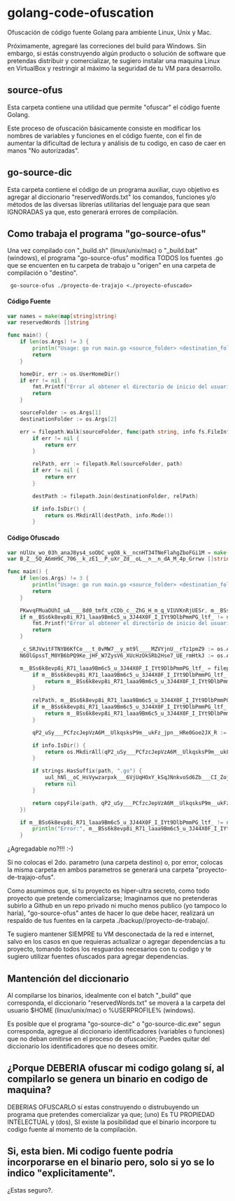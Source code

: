 # golang-code-ofuscation
Ofuscación de código fuente Golang para ambiente Linux, Unix y Mac.

Próximamente, agregaré las correciones del build para Windows. Sin embargo, si estás construyendo algún producto o solución de software que pretendas distribuir y comercializar, te sugiero instalar una maquina Linux en VirtualBox y restringir al máximo la seguridad de tu VM para desarrollo.  

## source-ofus
Esta carpeta contiene una utilidad que permite "ofuscar" el código fuente Golang.

Este proceso de ofuscación básicamente consiste en modificar los nombres de variables y funciones en el código fuente, con el fin de aumentar la dificultad de lectura y análisis de tu codigo, en caso de caer en manos "No autorizadas".

## go-source-dic
Esta carpeta contiene el código de un programa auxiliar, cuyo objetivo es agregar al diccionario "reservedWords.txt" los comandos, funciones y/o métodos de las diversas librerías utilitarias del lenguaje para que sean IGNORADAS ya que, esto generará errores de compilaciòn.

## Como trabaja el programa "go-source-ofus"
Una vez compilado con "_build.sh" (linux/unix/mac) o "_build.bat" (windows), el programa "go-source-ofus" modifica TODOS los fuentes .go que se encuenten en tu carpeta de trabajo u "origen" en una carpeta de compilación o "destino".

     go-source-ofus ./proyecto-de-trajajo <./proyecto-ofuscado>

#### Código Fuente 
```go
var names = make(map[string]string)
var reservedWords []string

func main() {
	if len(os.Args) != 3 {
		println("Usage: go run main.go <source_folder> <destination_folder>")
		return
	}

	homeDir, err := os.UserHomeDir()
	if err != nil {
		fmt.Printf("Error al obtener el directorio de inicio del usuario: %v\n", err)
		return
	}

	sourceFolder := os.Args[1]
	destinationFolder := os.Args[2]

	err = filepath.Walk(sourceFolder, func(path string, info fs.FileInfo, err error) error {
		if err != nil {
			return err
		}

		relPath, err := filepath.Rel(sourceFolder, path)
		if err != nil {
			return err
		}

		destPath := filepath.Join(destinationFolder, relPath)

		if info.IsDir() {
			return os.MkdirAll(destPath, info.Mode())
		}
```
#### Código Ofuscado
```go
var nUlUx_wo_03h_anaJ8ys4_soObC_vgO8_k__ncnHT34TNeFlahgZboFGi1M = make(map[string]string)
var B_Z__5Q_A6mH9C_706__k_zE1__P_uXr_Zd__oL__n__n_dA_M_4p_Grrwv []string

func main() {
	if len(os.Args) != 3 {
		println("Usage: go run main.go <source_folder> <destination_folder>")
		return
	}

	PKwvqFMuaOUhI_uA____8d0_tmfX_cCDb_c__ZhG_H_m_q_VIUVKnRjUESr, m__BSs6k8evp8i_R71_laaa9Bm6c5_u_3J44X0F_I_IYt9DlbPmmPG_ltf_ := os.UserHomeDir()
	if m__BSs6k8evp8i_R71_laaa9Bm6c5_u_3J44X0F_I_IYt9DlbPmmPG_ltf_ != nil {
		fmt.Printf("Error al obtener el directorio de inicio del usuario: %v\n", m__BSs6k8evp8i_R71_laaa9Bm6c5_u_3J44X0F_I_IYt9DlbPmmPG_ltf_)
		return
	}

	_c_SRJVwitFTNYB6KfCe___t_0vMW7__y_mt9l____MZVYjnU__rTz1pmZ9 := os.Args[1]
	N6OlGpssT_M0YB6bPQ9Ke_jHF_W7ZysV6_XUcHzOkSRb2Hse7_UE_rmHtkJ := os.Args[2]

	m__BSs6k8evp8i_R71_laaa9Bm6c5_u_3J44X0F_I_IYt9DlbPmmPG_ltf_ = filepath.Walk(_c_SRJVwitFTNYB6KfCe___t_0vMW7__y_mt9l____MZVYjnU__rTz1pmZ9, func(path string, info fs.FileInfo, m__BSs6k8evp8i_R71_laaa9Bm6c5_u_3J44X0F_I_IYt9DlbPmmPG_ltf_ error) error {
		if m__BSs6k8evp8i_R71_laaa9Bm6c5_u_3J44X0F_I_IYt9DlbPmmPG_ltf_ != nil {
			return m__BSs6k8evp8i_R71_laaa9Bm6c5_u_3J44X0F_I_IYt9DlbPmmPG_ltf_
		}

		relPath, m__BSs6k8evp8i_R71_laaa9Bm6c5_u_3J44X0F_I_IYt9DlbPmmPG_ltf_ := filepath.Rel(_c_SRJVwitFTNYB6KfCe___t_0vMW7__y_mt9l____MZVYjnU__rTz1pmZ9, path)
		if m__BSs6k8evp8i_R71_laaa9Bm6c5_u_3J44X0F_I_IYt9DlbPmmPG_ltf_ != nil {
			return m__BSs6k8evp8i_R71_laaa9Bm6c5_u_3J44X0F_I_IYt9DlbPmmPG_ltf_
		}

		qP2_uSy___PCfzcJepVzA6M__UlkqsksP9m__ukFz_jpn__HRe0Goe2JX_R := filepath.Join(N6OlGpssT_M0YB6bPQ9Ke_jHF_W7ZysV6_XUcHzOkSRb2Hse7_UE_rmHtkJ, relPath)

		if info.IsDir() {
			return os.MkdirAll(qP2_uSy___PCfzcJepVzA6M__UlkqsksP9m__ukFz_jpn__HRe0Goe2JX_R, info.Mode())
		}

		if strings.HasSuffix(path, ".go") {
			uul_hNl__oC_HsVywzarpxk___6VjUqHOxY_kSqJNnkvoSd6Zb___CI_Zoj(PKwvqFMuaOUhI_uA____8d0_tmfX_cCDb_c__ZhG_H_m_q_VIUVKnRjUESr, path, qP2_uSy___PCfzcJepVzA6M__UlkqsksP9m__ukFz_jpn__HRe0Goe2JX_R)
			return nil
		}

		return copyFile(path, qP2_uSy___PCfzcJepVzA6M__UlkqsksP9m__ukFz_jpn__HRe0Goe2JX_R)
	})

	if m__BSs6k8evp8i_R71_laaa9Bm6c5_u_3J44X0F_I_IYt9DlbPmmPG_ltf_ != nil {
		println("Error:", m__BSs6k8evp8i_R71_laaa9Bm6c5_u_3J44X0F_I_IYt9DlbPmmPG_ltf_.Error())
	}
```
 ¿Agregadable no?!!!  :-) 
 
Si no colocas el 2do. parametro (una carpeta destino) o, por error, colocas la misma carpeta en ambos parametros se generará una carpeta "proyecto-de-trajajo-ofus".

Como asumimos que, si tu proyecto es hiper-ultra secreto, como todo proyecto que pretende comercializarse; Imaginamos que no pretenderas subirlo a Github en un repo privado ni mucho menos publico (yo tampoco lo haría), "go-source-ofus" antes de hacer lo que debe hacer, realizará un respaldo de tus fuentes en la carpeta ./backup/<fecha>/proyecto-de-trabajo/<timestamp>.

Te sugiero mantener SIEMPRE tu VM desconectada de la red e internet, salvo en los casos en que requieras actualizar o agregar dependencias a tu proyecto, tomando todos los resguardos necesarios con tu codigo y te sugiero utilizar fuentes ofuscados para agregar dependencias.

## Mantención del diccionario
Al compilarse los binarios, idealmente con el batch "_build" que corresponda, el diccionario "reservedWords.txt" se moverá a la carpeta del usuario $HOME (linux/unix/mac) o %USERPROFILE% (windows).

Es posible que el programa "go-source-dic" o "go-source-dic.exe" segun corresponda, agregue al diccionario identificadores (variables o funciones) que no deban omitirse en el proceso de ofuscación; Puedes quitar del diccionario los identificadores que no desees omitir.

## ¿Porque DEBERIA ofuscar mi codigo golang sí, al compilarlo se genera un binario en codigo de maquina?

DEBERIAS OFUSCARLO sí estas construyendo o distrubuyendo un programa que pretendes comercializar ya que; (uno) Es TU PROPIEDAD INTELECTUAL y (dos), SI existe la posibilidad que el binario incorpore tu codigo fuente al momento de la compilaciòn.

## Si, esta bien. Mi codigo fuente podría incorporarse en el binario pero, solo si yo se lo indico "explicitamente".

¿Estas seguro?.



